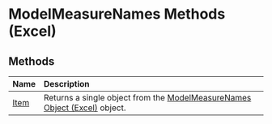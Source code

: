 
# ModelMeasureNames Methods (Excel)

## Methods



|**Name**|**Description**|
|:-----|:-----|
|[Item](812fbcc5-157c-d675-efc2-3df855e656e1.md)|Returns a single object from the [ModelMeasureNames Object (Excel)](a4675c29-6c0d-a2fa-3428-280296f4cb59.md) object.|
